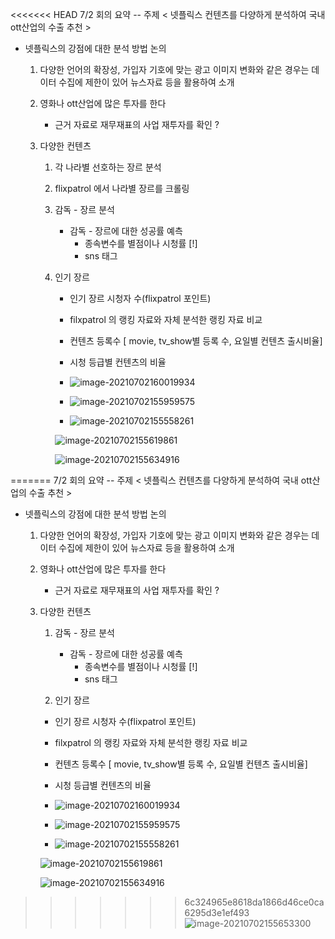 <<<<<<< HEAD
7/2 회의 요약 -- 주제 < 넷플릭스 컨텐츠를 다양하게 분석하여 국내 ott산업의 수출 추천 >

- 넷플릭스의 강점에 대한 분석 방법 논의

  1. 다양한 언어의 확장성, 가입자 기호에 맞는 광고 이미지 변화와 같은 경우는 데이터 수집에 제한이 있어 뉴스자료 등을 활용하여 소개

  2. 영화나 ott산업에 많은 투자를 한다

     - 근거 자료로 재무재표의 사업 재투자를 확인 ?

  3. 다양한 컨텐츠

     1.  각 나라별 선호하는 장르 분석

        1.  flixpatrol 에서 나라별 장르를 크롤링
     
     2. 감독 - 장르 분석

        - 감독 - 장르에 대한 성공률 예측
          - 종속변수를 별점이나 시청률 [!]
          - sns 태그
     
     3. 인기 장르
     
        - 인기 장르 시청자 수(flixpatrol 포인트)
        - filxpatrol 의 랭킹 자료와 자체 분석한 랭킹 자료 비교
        - 컨텐츠 등록수 [ movie, tv_show별 등록 수, 요일별 컨텐츠 출시비율]
        - 시청 등급별 컨텐츠의 비율
        - ![image-20210702160019934](C:/Users/j/AppData/Roaming/Typora/typora-user-images/image-20210702160019934.png)
     
        - ![image-20210702155959575](C:/Users/j/AppData/Roaming/Typora/typora-user-images/image-20210702155959575.png)
        - ![image-20210702155558261](C:/Users/j/AppData/Roaming/Typora/typora-user-images/image-20210702155558261.png)

        ![image-20210702155619861](C:/Users/j/AppData/Roaming/Typora/typora-user-images/image-20210702155619861.png)
     
        ![image-20210702155634916](C:/Users/j/AppData/Roaming/Typora/typora-user-images/image-20210702155634916.png)
     
=======
7/2 회의 요약 -- 주제 < 넷플릭스 컨텐츠를 다양하게 분석하여 국내 ott산업의 수출 추천 >

- 넷플릭스의 강점에 대한 분석 방법 논의

  1. 다양한 언어의 확장성, 가입자 기호에 맞는 광고 이미지 변화와 같은 경우는 데이터 수집에 제한이 있어 뉴스자료 등을 활용하여 소개

  2. 영화나 ott산업에 많은 투자를 한다

     - 근거 자료로 재무재표의 사업 재투자를 확인 ?

  3. 다양한 컨텐츠

     1. 감독 - 장르 분석

        - 감독 - 장르에 대한 성공률 예측
          - 종속변수를 별점이나 시청률 [!]
          - sns 태그

     2.  인기 장르

        - 인기 장르 시청자 수(flixpatrol 포인트)
        - filxpatrol 의 랭킹 자료와 자체 분석한 랭킹 자료 비교
        - 컨텐츠 등록수 [ movie, tv_show별 등록 수, 요일별 컨텐츠 출시비율]
        - 시청 등급별 컨텐츠의 비율
        - ![image-20210702160019934](C:/Users/j/AppData/Roaming/Typora/typora-user-images/image-20210702160019934.png)

        - ![image-20210702155959575](C:/Users/j/AppData/Roaming/Typora/typora-user-images/image-20210702155959575.png)
        - ![image-20210702155558261](C:/Users/j/AppData/Roaming/Typora/typora-user-images/image-20210702155558261.png)

        ![image-20210702155619861](C:/Users/j/AppData/Roaming/Typora/typora-user-images/image-20210702155619861.png)

        ![image-20210702155634916](C:/Users/j/AppData/Roaming/Typora/typora-user-images/image-20210702155634916.png)

>>>>>>> 6c324965e8618da1866d46ce0ca6295d3e1ef493
        ![image-20210702155653300](C:/Users/j/AppData/Roaming/Typora/typora-user-images/image-20210702155653300.png)